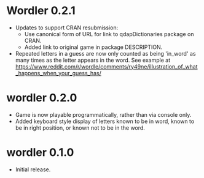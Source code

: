 # Wordler 0.2.1
- Updates to support CRAN resubmission:
    - Use canonical form of URL for link to qdapDictionaries package on CRAN.
    - Added link to original game in package DESCRIPTION.
- Repeated letters in a guess are now only counted as being 'in_word' as many 
  times as the letter appears in the word. See example at
  https://www.reddit.com/r/wordle/comments/ry49ne/illustration_of_what_happens_when_your_guess_has/

# wordler 0.2.0

- Game is now playable programmatically, rather than via console only.
- Added keyboard style display of letters known to be in word, known to be in 
  right position, or known not to be in the word.

# wordler 0.1.0

- Initial release.
